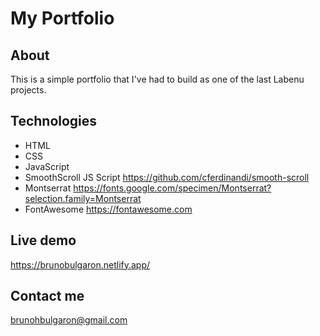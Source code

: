 # My Portfolio

## About
This is a simple portfolio that I've had to build as one of the last Labenu projects.

## Technologies
- HTML
- CSS
- JavaScript
- SmoothScroll JS Script https://github.com/cferdinandi/smooth-scroll
- Montserrat https://fonts.google.com/specimen/Montserrat?selection.family=Montserrat
- FontAwesome https://fontawesome.com

## Live demo

https://brunobulgaron.netlify.app/

## Contact me

brunohbulgaron@gmail.com
